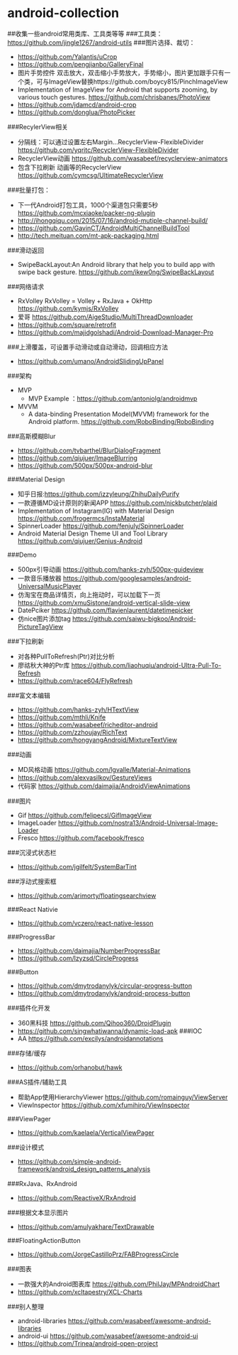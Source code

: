# android-collection
##收集一些android常用类库、工具类等等
###工具类：https://github.com/jingle1267/android-utils
###图片选择、裁切：
* https://github.com/Yalantis/uCrop
* https://github.com/pengjianbo/GalleryFinal
* 图片手势控件 双击放大，双击缩小手势放大，手势缩小，图片更加跟手只有一个类，可与ImageView替换https://github.com/boycy815/PinchImageView
* Implementation of ImageView for Android that supports zooming, by various touch gestures. https://github.com/chrisbanes/PhotoView
* https://github.com/jdamcd/android-crop
* https://github.com/donglua/PhotoPicker

###RecylerView相关
* 分隔线：可以通过设置左右Margin...RecyclerView-FlexibleDivider https://github.com/yqritc/RecyclerView-FlexibleDivider
* RecyclerView动画 https://github.com/wasabeef/recyclerview-animators
* 包含下拉刷新 动画等的RecyclerView https://github.com/cymcsg/UltimateRecyclerView

###批量打包：
* 下一代Android打包工具，1000个渠道包只需要5秒 https://github.com/mcxiaoke/packer-ng-plugin 
* http://ihongqiqu.com/2015/07/16/android-mutiple-channel-build/
* https://github.com/GavinCT/AndroidMultiChannelBuildTool
* http://tech.meituan.com/mt-apk-packaging.html

###滑动返回
* SwipeBackLayout:An Android library that help you to build app with swipe back gesture. https://github.com/ikew0ng/SwipeBackLayout

###网络请求
* RxVolley RxVolley = Volley + RxJava + OkHttp https://github.com/kymjs/RxVolley
* 爱哥 https://github.com/AigeStudio/MultiThreadDownloader
* https://github.com/square/retrofit
* https://github.com/majidgolshadi/Android-Download-Manager-Pro

###上滑覆盖，可设置手动滑动或自动滑动，回调相应方法
* https://github.com/umano/AndroidSlidingUpPanel

###架构
* MVP
  * MVP Example ：https://github.com/antoniolg/androidmvp 
* MVVM
  * A data-binding Presentation Model(MVVM) framework for the Android platform. https://github.com/RoboBinding/RoboBinding

###高斯模糊Blur
* https://github.com/tvbarthel/BlurDialogFragment
* https://github.com/qiujuer/ImageBlurring
* https://github.com/500px/500px-android-blur

###Material Design
* 知乎日报:https://github.com/izzyleung/ZhihuDailyPurify
* 一款遵循MD设计原则的新闻APP https://github.com/nickbutcher/plaid
* Implementation of Instagram(IG) with Material Design https://github.com/frogermcs/InstaMaterial
* SpinnerLoader https://github.com/fenjuly/SpinnerLoader
* Android Material Design Theme UI and Tool Library   https://github.com/qiujuer/Genius-Android

###Demo
* 500px引导动画 https://github.com/hanks-zyh/500px-guideview
* 一款音乐播放器 https://github.com/googlesamples/android-UniversalMusicPlayer
* 仿淘宝在商品详情页，向上拖动时，可以加载下一页 https://github.com/xmuSistone/android-vertical-slide-view
* DatePciker https://github.com/flavienlaurent/datetimepicker
* 仿nice图片添加tag https://github.com/saiwu-bigkoo/Android-PictureTagView

###下拉刷新
* 对各种PullToRefresh(Ptr)对比分析
* 廖祜秋大神的Ptr库 https://github.com/liaohuqiu/android-Ultra-Pull-To-Refresh
* https://github.com/race604/FlyRefresh

###富文本编辑
* https://github.com/hanks-zyh/HTextView
* https://github.com/mthli/Knife
* https://github.com/wasabeef/richeditor-android
* https://github.com/zzhoujay/RichText
* https://github.com/hongyangAndroid/MixtureTextView

###动画
* MD风格动画 https://github.com/lgvalle/Material-Animations
* https://github.com/alexvasilkov/GestureViews
* 代码家 https://github.com/daimajia/AndroidViewAnimations

###图片
* Gif https://github.com/felipecsl/GifImageView
* ImageLoader https://github.com/nostra13/Android-Universal-Image-Loader
* Fresco https://github.com/facebook/fresco

###沉浸式状态栏
* https://github.com/jgilfelt/SystemBarTint

###浮动式搜索框
* https://github.com/arimorty/floatingsearchview

###React Nativie
* https://github.com/vczero/react-native-lesson

###ProgressBar
* https://github.com/daimajia/NumberProgressBar
* https://github.com/lzyzsd/CircleProgress

###Button
* https://github.com/dmytrodanylyk/circular-progress-button
* https://github.com/dmytrodanylyk/android-process-button

###插件化开发
* 360黑科技 https://github.com/Qihoo360/DroidPlugin
* https://github.com/singwhatiwanna/dynamic-load-apk
###IOC
* AA https://github.com/excilys/androidannotations

###存储/缓存
* https://github.com/orhanobut/hawk

###AS插件/辅助工具
* 帮助App使用HierarchyViewer https://github.com/romainguy/ViewServer
* ViewInspector https://github.com/xfumihiro/ViewInspector

###ViewPager
* https://github.com/kaelaela/VerticalViewPager

###设计模式
* https://github.com/simple-android-framework/android_design_patterns_analysis

###RxJava、RxAndroid
* https://github.com/ReactiveX/RxAndroid

###根据文本显示图片
* https://github.com/amulyakhare/TextDrawable

###FloatingActionButton
* https://github.com/JorgeCastilloPrz/FABProgressCircle

###图表
* 一款强大的Android图表库 https://github.com/PhilJay/MPAndroidChart
* https://github.com/xcltapestry/XCL-Charts

###别人整理
* android-libraries https://github.com/wasabeef/awesome-android-libraries
* android-ui https://github.com/wasabeef/awesome-android-ui
* https://github.com/Trinea/android-open-project
